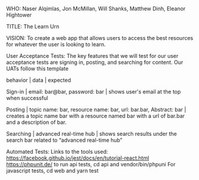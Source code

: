 WHO: Naser Alqimlas, Jon McMillan, Will Shanks, Matthew Dinh, Eleanor Hightower

TITLE: The Learn Urn

VISION: To create a web app that allows users to access the best resources for whatever the user is looking to learn.

User Acceptance Tests: The key features that we will test for our user acceptance tests are signing in, posting, and searching for content. Our UATs follow this template

behavior | data | expected

Sign-in | email: bar@bar, password: bar | shows user's email at the top when successful

Posting | topic name: bar, resource name: bar, url: bar.bar, Abstract: bar | creates a topic name bar with a resource named bar with a url of bar.bar and a description of bar.

Searching | advanced real-time hub | shows search results under the search bar related to “advanced real-time hub” 

Automated Tests: Links to the tools used: https://facebook.github.io/jest/docs/en/tutorial-react.html 
https://phpunit.de/ 
to run api tests, cd api and vendor/bin/phpuni
For javascript tests, cd web and yarn test
